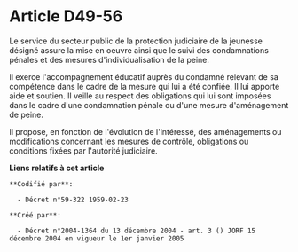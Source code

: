 # Article D49-56

Le service du secteur public de la protection judiciaire de la jeunesse désigné assure la mise en oeuvre ainsi que le suivi
des condamnations pénales et des mesures d'individualisation de la peine.

Il exerce l'accompagnement éducatif auprès du condamné relevant de sa compétence dans le cadre de la mesure qui lui a été
confiée. Il lui apporte aide et soutien. Il veille au respect des obligations qui lui sont imposées dans le cadre d'une
condamnation pénale ou d'une mesure d'aménagement de peine.

Il propose, en fonction de l'évolution de l'intéressé, des aménagements ou modifications concernant les mesures de contrôle,
obligations ou conditions fixées par l'autorité judiciaire.

**Liens relatifs à cet article**

	**Codifié par**:

	  - Décret n°59-322 1959-02-23

	**Créé par**:

	  - Décret n°2004-1364 du 13 décembre 2004 - art. 3 () JORF 15 décembre 2004 en vigueur le 1er janvier 2005
